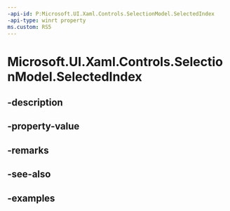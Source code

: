 ```yaml
---
-api-id: P:Microsoft.UI.Xaml.Controls.SelectionModel.SelectedIndex
-api-type: winrt property
ms.custom: RS5
---
```


<!-- Property syntax.
public IndexPath SelectedIndex { get;  set; }
-->

# Microsoft.UI.Xaml.Controls.SelectionModel.SelectedIndex

## -description

## -property-value

## -remarks

## -see-also

## -examples

